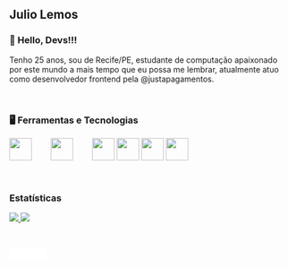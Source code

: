 ## Julio Lemos

### 👋 Hello, Devs!!!
Tenho 25 anos, sou de Recife/PE, estudante de computação apaixonado por este mundo a mais tempo que eu possa me lembrar, atualmente atuo como desenvolvedor frontend pela @justapagamentos.

<br>


### 🖥 Ferramentas e Tecnologias
<code><img style="margin-right: 30px" src="https://cdn.jsdelivr.net/gh/devicons/devicon/icons/git/git-original.svg" width="40" height="40" /></code>
<code><img style="margin-right: 30px" src="https://cdn.jsdelivr.net/gh/devicons/devicon/icons/html5/html5-original-wordmark.svg" width="40" height="40" /></code>
<code><img src="https://cdn.jsdelivr.net/gh/devicons/devicon/icons/sass/sass-original.svg" width="40" height="40" /></code>
<code><img src="https://cdn.jsdelivr.net/gh/devicons/devicon/icons/typescript/typescript-original.svg" width="40" height="40"  /></code>
<code><img src="https://cdn.jsdelivr.net/gh/devicons/devicon/icons/react/react-original.svg" width="40" height="40" /></code>
<code><img src="https://cdn.jsdelivr.net/gh/devicons/devicon/icons/angularjs/angularjs-plain.svg" width="40" height="40" /></code>

<br>

### Estatísticas
<!-- <a href="https://github.com/julio-lemos /> -->
<p>
<a href="https://github.com/jeniblodev">
  <img height="180em" src="https://github-readme-stats-eight-theta.vercel.app/api?username=julio-lemos&show_icons=true&theme=algolia&include_all_commits=true&count_private=true"/>
  <img height="180em" src="https://github-readme-stats-eight-theta.vercel.app/api/top-langs/?username=julio-lemos&layout=compact&langs_count=8&theme=algolia"/>
</a>
</p>

<br>

<a href="https://www.instagram.com/juliu" target="_blank"><img align="left" alt="Instagram" width="22px" src="https://github.com/Aakarsh-B/trying-repos/blob/master/insta.svg" />
<a href="https://twitter.com/juliuiu" target="_blank"><img align="left" alt="Twitter" width="22px" src="https://github.com/Aakarsh-B/trying-repos/blob/master/twitter.svg" />
<a href="https://www.linkedin.com/in/julio-lemos96" target="_blank"><img align="left" alt="LinkedIn" width="22px" src="https://github.com/Aakarsh-B/trying-repos/blob/master/linkedin.svg" />

